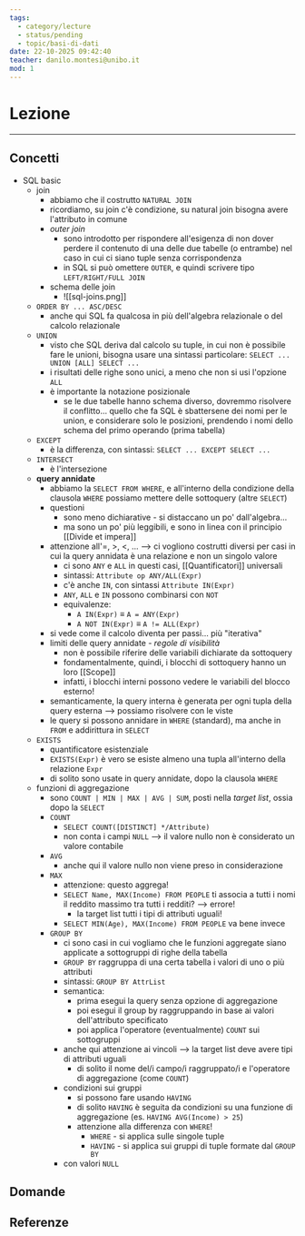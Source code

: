 ```yaml
---
tags:
  - category/lecture
  - status/pending
  - topic/basi-di-dati
date: 22-10-2025 09:42:40
teacher: danilo.montesi@unibo.it
mod: 1
---
```

# Lezione
---
## Concetti
- SQL basic
	- join
		- abbiamo che il costrutto `NATURAL JOIN`
		- ricordiamo, su join c'è condizione, su natural join bisogna avere l'attributo in comune
		- _outer join_
			- sono introdotto per rispondere all'esigenza di non dover perdere il contenuto di una delle due tabelle (o entrambe) nel caso in cui ci siano tuple senza corrispondenza
			- in SQL si può omettere `OUTER`, e quindi scrivere tipo `LEFT/RIGHT/FULL JOIN`
		- schema delle join
			- ![[sql-joins.png]]
	- `ORDER BY ... ASC/DESC`
		- anche qui SQL fa qualcosa in più dell'algebra relazionale o del calcolo relazionale
	- `UNION`
		- visto che SQL deriva dal calcolo su tuple, in cui non è possibile fare le unioni, bisogna usare una sintassi particolare: `SELECT ... UNION [ALL] SELECT ...`
		- i risultati delle righe sono unici, a meno che non si usi l'opzione `ALL`
		- è importante la notazione posizionale
			- se le due tabelle hanno schema diverso, dovremmo risolvere il conflitto... quello che fa SQL è sbattersene dei nomi per le union, e considerare solo le posizioni, prendendo i nomi dello schema del primo operando (prima tabella)
	- `EXCEPT`
		- è la differenza, con sintassi: `SELECT ... EXCEPT SELECT ...`
	- `INTERSECT`
		- è l'intersezione
	- **query annidate**
		- abbiamo la `SELECT FROM WHERE`, e all'interno della condizione della clausola `WHERE` possiamo mettere delle sottoquery (altre `SELECT`)
		- questioni
			- sono meno dichiarative - si distaccano un po' dall'algebra...
			- ma sono un po' più leggibili, e sono in linea con il principio [[Divide et impera]]
		- attenzione all'=, >, <, ... --> ci vogliono costrutti diversi per casi in cui la query annidata è una relazione e non un singolo valore
			- ci sono `ANY` e `ALL` in questi casi, [[Quantificatori]] universali
			- sintassi: `Attribute op ANY/ALL(Expr)`
			- c'è anche `IN`, con sintassi `Attribute IN(Expr)`
			- `ANY`, `ALL` e `IN` possono combinarsi con `NOT`
			- equivalenze:
				- `A IN(Expr)` $\equiv$ `A = ANY(Expr)`
				- `A NOT IN(Expr)` $\equiv$ `A != ALL(Expr)`
		- si vede come il calcolo diventa per passi... più "iterativa"
		- limiti delle query annidate - _regole di visibilità_
			- non è possibile riferire delle variabili dichiarate da sottoquery
			- fondamentalmente, quindi, i blocchi di sottoquery hanno un loro [[Scope]]
			- infatti, i blocchi interni possono vedere le variabili del blocco esterno!
		- semanticamente, la query interna è generata per ogni tupla della query esterna --> possiamo risolvere con le viste
		- le query si possono annidare in `WHERE` (standard), ma anche in `FROM` e addirittura in `SELECT`
	- `EXISTS`
		- quantificatore esistenziale
		- `EXISTS(Expr)` è vero se esiste almeno una tupla all'interno della relazione `Expr`
		- di solito sono usate in query annidate, dopo la clausola `WHERE`
	- funzioni di aggregazione
		- sono `COUNT | MIN | MAX | AVG | SUM`, posti nella _target list_, ossia dopo la `SELECT`
		- `COUNT`
			- `SELECT COUNT([DISTINCT] */Attribute)`
			- non conta i campi `NULL` --> il valore nullo non è considerato un valore contabile
		- `AVG`
			- anche qui il valore nullo non viene preso in considerazione
		- `MAX`
			- attenzione: questo aggrega!
			- `SELECT Name, MAX(Income) FROM PEOPLE` ti associa a tutti i nomi il reddito massimo tra tutti i redditi? --> errore!
				- la target list tutti i tipi di attributi uguali!
			- `SELECT MIN(Age), MAX(Income) FROM PEOPLE` va bene invece
		- `GROUP BY`
			- ci sono casi in cui vogliamo che le funzioni aggregate siano applicate a sottogruppi di righe della tabella
			- `GROUP BY` raggruppa di una certa tabella i valori di uno o più attributi
			- sintassi: `GROUP BY AttrList`
			- semantica:
				- prima esegui la query senza opzione di aggregazione
				- poi esegui il group by raggruppando in base ai valori dell'attributo specificato
				- poi applica l'operatore (eventualmente) `COUNT` sui sottogruppi
			- anche qui attenzione ai vincoli --> la target list deve avere tipi di attributi uguali
				- di solito il nome del/i campo/i raggruppato/i e l'operatore di aggregazione (come `COUNT`)
			- condizioni sui gruppi
				- si possono fare usando `HAVING`
				- di solito `HAVING` è seguita da condizioni su una funzione di aggregazione (es. `HAVING AVG(Income) > 25`)
				- attenzione alla differenza con `WHERE`!
					- `WHERE` - si applica sulle singole tuple
					- `HAVING` - si applica sui gruppi di tuple formate dal `GROUP BY`
			- con valori `NULL`

## Domande

## Referenze
